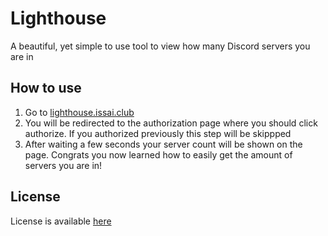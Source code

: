 # Lighthouse
A beautiful, yet simple to use tool to view how many Discord servers you are in
## How to use
1. Go to [lighthouse.issai.club](https://lighthouse.issai.club)
2. You will be redirected to the authorization page where you should click authorize. If you authorized previously this step will be skippped
3. After waiting a few seconds your server count will be shown on the page. Congrats you now learned how to easily get the amount of servers you are in!

## License
License is available [here](./LICENSE.md)